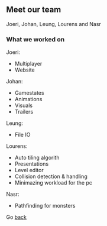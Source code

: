 
## Meet our team

Joeri, Johan, Leung, Lourens and Nasr


### What we worked on
Joeri:
- Multiplayer
- Website

Johan:
- Gamestates
- Animations
- Visuals
- Trailers

Leung:
- File IO

Lourens:
- Auto tiling algorith
- Presentations
- Level editor
- Collision detection & handling
- Minimazing workload for the pc

Nasr:
- Pathfinding for monsters


Go [back](./)
